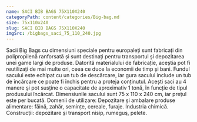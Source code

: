 ```yaml
---
name: SACI BIB BAGS 75X110X240
categoryPath: content/categories/Big-bag.md
size: 75x110x240
slug: SACI BIB BAGS 75X110X240
imgSrc: /bigbags_saci_75_110_240.jpg
---
```


Sacii Big Bags cu dimensiuni speciale pentru europaleți sunt fabricați din polipropilenă ranforsată și sunt destinați pentru transportul și depozitarea unei game largi de produse. Datorită materialului de fabricație, aceștia pot fi reutilizați de mai multe ori, ceea ce duce la economii de timp și bani. Fundul sacului este echipat cu un tub de descărcare, iar gura sacului include un tub de încărcare ce poate fi închis pentru a proteja conținutul.  Acești saci au 4 manere și pot susține o capacitate de aproximativ 1 tonă, în funcție de tipul produsului încărcat. Dimensiunile sacului sunt 75 x 110 x 240 cm, iar prețul este per bucată.  Domenii de utilizare:  Depozitare și ambalare produse alimentare: făină, zahăr, semințe, cereale, furaje.  Industria chimică.  Construcții: depozitare și transport nisip, rumeguș, pelete.
